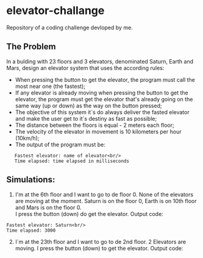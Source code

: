 # elevator-challange
Repository of a coding challenge devloped by me.

## The Problem
In a bulding with 23 floors and 3 elevators, denominated Saturn, Earth and Mars, design an elevator system that uses the according rules:
  - When pressing the button to get the elevator, the program must call the most near one (the fastest); 
  - If any elevator is already moving when pressing the button to get the elevator, the program must 
  get the elevator that's already going on the same way (up or down) as the way on the button pressed;
  - The objective of this system it´s do always deliver the fasted elevator and make the user get to it´s
  destiny as fast as possible;
  - The distance between the floors is equal - 2 meters each floor;
  - The velocity of the elevator in movement is 10 kilometers per hour (10km/h);
  - The output of the program must be: 
  ```
     Fastest elevator: name of elevator<br/>
     Time elapsed: time elapsed in milliseconds
  ```

  ## Simulations: 

  1. I'm at the 6th floor and I want to go to de floor 0. None of the elevators are moving at the moment.
  Saturn is on the floor 0, Earth is on 10th floor and Mars is on the floor 0.  
  I press the button (down) do get the elevator.
  Output code: 
  ```
  Fastest elevator: Saturn<br/>
  Time elapsed: 3000
  ```
  2. I´m at the 23th floor and I want to go to de 2nd floor. 2 Elevators are moving. I press the button (down)
  to get the elevator. 
  Output code: 
